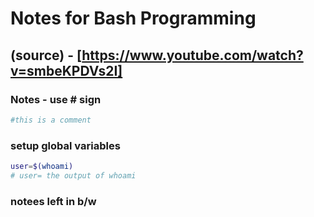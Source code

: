 # Notes for Bash Programming

## (source) - [https://www.youtube.com/watch?v=smbeKPDVs2I]

### Notes - use # sign

```bash
#this is a comment
```

### setup global variables

```bash
user=$(whoami)
# user= the output of whoami

```

### notees left in b/w
